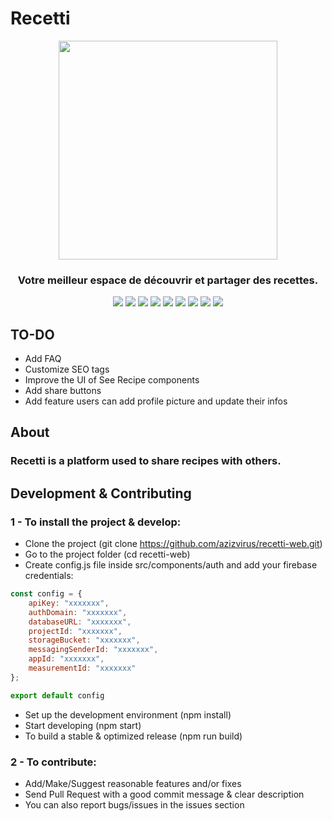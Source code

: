 # Recetti

<p align="center">
  <img src="https://user-images.githubusercontent.com/63454940/126222387-9987ef4f-aae6-4656-b3aa-6ab575775f80.png" width="350" />
  <h3 align="center">Votre meilleur espace de découvrir et partager des recettes.</h3>
</p>

<p align="center">
  <img src="https://img.shields.io/github/stars/azizvirus/recetti-web?color=f64152" />
  <img src="https://img.shields.io/github/contributors/AzizVirus/recetti-web?color=f64152" />
  <img src="https://img.shields.io/github/last-commit/AzizVirus/recetti-web?color=f64152" />
  <img src="https://visitor-badge.laobi.icu/badge?page_id=AzizVirus.recetti-web&color=f64152" />
  <img src="https://img.shields.io/github/languages/count/azizvirus/recetti-web?color=f64152" />
  <img src="https://img.shields.io/github/languages/top/azizvirus/recetti-web?color=f64152" />
  <img src="https://img.shields.io/badge/license-MIT-blue.svg?color=f64152" />
  <img src="https://img.shields.io/github/issues/AzizVirus/recetti-web?color=f64152" />
  <img src="https://img.shields.io/github/issues-pr/AzizVirus/recetti-web?color=f64152" />
</p>

## TO-DO

- Add FAQ
- Customize SEO tags
- Improve the UI of See Recipe components
- Add share buttons
- Add feature users can add profile picture and update their infos

## About
### Recetti is a platform used to share recipes with others.

## Development & Contributing
### 1 - To install the project & develop:

- Clone the project (git clone https://github.com/azizvirus/recetti-web.git)
- Go to the project folder (cd recetti-web)
- Create config.js file inside src/components/auth and add your firebase credentials: 

```javascript
const config = {
    apiKey: "xxxxxxx",
    authDomain: "xxxxxxx",
    databaseURL: "xxxxxxx",
    projectId: "xxxxxxx",
    storageBucket: "xxxxxxx",
    messagingSenderId: "xxxxxxx",
    appId: "xxxxxxx",
    measurementId: "xxxxxxx"
};

export default config
```

- Set up the development environment (npm install)
- Start developing (npm start)
- To build a stable & optimized release (npm run build)

### 2 - To contribute:

- Add/Make/Suggest reasonable features and/or fixes
- Send Pull Request with a good commit message & clear description
- You can also report bugs/issues in the issues section

